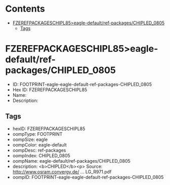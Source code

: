 



Contents
========

* [FZEREFPACKAGESCHIPL85>eagle-default/ref-packages/CHIPLED_0805](#fzerefpackageschipl85eagle-defaultref-packageschipled_0805)
	* [Tags](#tags)

# FZEREFPACKAGESCHIPL85>eagle-default/ref-packages/CHIPLED_0805

- ID: FOOTPRINT-eagle-eagle-default-ref-packages-CHIPLED_0805
- Hex ID: FZEREFPACKAGESCHIPL85
- Name: 
- Description: 

## Tags

- hexID: FZEREFPACKAGESCHIPL85
- oompType: FOOTPRINT
- oompSize: eagle
- oompColor: eagle-default
- oompDesc: ref-packages
- oompIndex: CHIPLED_0805
- oompName: eagle-default/ref-packages/CHIPLED_0805
- description: &lt;b&gt;CHIPLED&lt;/b&gt;&lt;p&gt;&#xD;
Source: http://www.osram.convergy.de/ ... LG_R971.pdf
- oompID: FOOTPRINT-eagle-eagle-default-ref-packages-CHIPLED_0805
